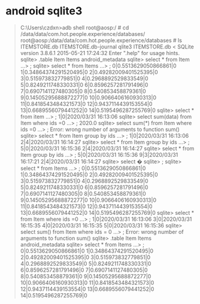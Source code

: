 # android sqlite3

> C:\Users\czdxn>adb shell
> root@aosp:/ # cd /data/data/com.hot.people.experience/databases/
> root@aosp:/data/data/com.hot.people.experience/databases # ls
> ITEMSTORE.db
> ITEMSTORE.db-journal
> qlite3 ITEMSTORE.db                                                           <
> SQLite version 3.8.6.1 2015-05-21 17:24:32
> Enter ".help" for usage hints.
> sqlite> .table
> Item              Items             android_metadata
> sqlite> select * from Item
>    ...> ;
> sqlite> select * from Items
>    ...> ;
> 0|0.5513629050866861|0
> 1|0.34864374291520495|0
> 2|0.49282009401525395|0
> 3|0.515973832779851|0
> 4|0.2968892529833549|0
> 5|0.8249211748330331|0
> 6|0.8596257281791496|0
> 7|0.6907141127480305|0
> 8|0.540853458879361|0
> 9|0.14505295688872277|0
> 10|0.9066406160930313|0
> 11|0.8418543484321573|0
> 12|0.9437114439153554|0
> 13|0.6689556079441252|0
> 14|0.5195496287255769|0
> sqlite> select * from item
>    ...> ;
> 1|0|2020/03/31 16:13:06
> sqlite> select sum(data)  from Item where ids =0
>    ...> ;
> 2020.0
> sqlite> select sum(*) from Item where ids =0
>    ...> ;
> Error: wrong number of arguments to function sum()
> sqlite> select * from Item group by ids
>    ...> ;
> 1|0|2020/03/31 16:13:06
> 2|4|2020/03/31 16:14:27
> sqlite> select * from Item group by ids
>    ...> ;
> 5|0|2020/03/31 16:15:36
> 2|4|2020/03/31 16:14:27
> sqlite> select * from Item group by ids
>    ...> ;
> 5|0|2020/03/31 16:15:36
> 9|3|2020/03/31 16:17:21
> 2|4|2020/03/31 16:14:27
> sqlite> select �
> sqlite> ;
> sqlite> select * from Items
>    ...> ;
> 0|0.5513629050866861|0
> 1|0.34864374291520495|0
> 2|0.49282009401525395|0
> 3|0.515973832779851|0
> 4|0.2968892529833549|0
> 5|0.8249211748330331|0
> 6|0.8596257281791496|0
> 7|0.6907141127480305|0
> 8|0.540853458879361|0
> 9|0.14505295688872277|0
> 10|0.9066406160930313|0
> 11|0.8418543484321573|0
> 12|0.9437114439153554|0
> 13|0.6689556079441252|0
> 14|0.5195496287255769|0
> sqlite> select * from Item where ids =0
>    ...> ;
> 1|0|2020/03/31 16:13:06
> 3|0|2020/03/31 16:15:35
> 4|0|2020/03/31 16:15:35
> 5|0|2020/03/31 16:15:36
> sqlite> select sum() from Item where ids = 0
>    ...> ;
> Error: wrong number of arguments to function sum()
> sqlite> .table
> Item              Items             android_metadata
> sqlite> select * from Items
>    ...> ;
> 0|0.5513629050866861|0
> 1|0.34864374291520495|0
> 2|0.49282009401525395|0
> 3|0.515973832779851|0
> 4|0.2968892529833549|0
> 5|0.8249211748330331|0
> 6|0.8596257281791496|0
> 7|0.6907141127480305|0
> 8|0.540853458879361|0
> 9|0.14505295688872277|0
> 10|0.9066406160930313|0
> 11|0.8418543484321573|0
> 12|0.9437114439153554|0
> 13|0.6689556079441252|0
> 14|0.5195496287255769|0